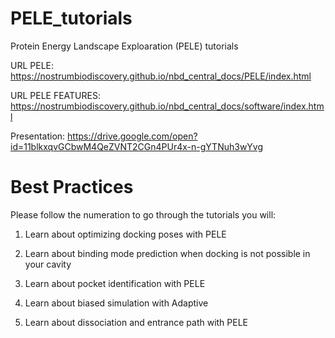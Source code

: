 # PELE_tutorials

Protein Energy Landscape Exploaration (PELE) tutorials

URL PELE: https://nostrumbiodiscovery.github.io/nbd_central_docs/PELE/index.html

URL PELE FEATURES: https://nostrumbiodiscovery.github.io/nbd_central_docs/software/index.html

Presentation: https://drive.google.com/open?id=11blkxqvGCbwM4QeZVNT2CGn4PUr4x-n-gYTNuh3wYvg

# Best Practices

Please follow the numeration to go through the tutorials you will:

1) Learn about optimizing docking poses with PELE

2) Learn about  binding mode prediction when docking is not possible in your cavity

3) Learn about pocket identification with PELE

4) Learn about biased simulation with Adaptive

5) Learn about dissociation and entrance path with PELE
